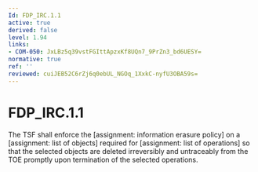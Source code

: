 ```yaml
---
Id: FDP_IRC.1.1
active: true
derived: false
level: 1.94
links:
- COM-050: JxLBz5q39vstFGIttApzxKf8UQn7_9PrZn3_bd6UESY=
normative: true
ref: ''
reviewed: cuiJEB52C6rZj6q0ebUL_NGOq_1XxkC-nyfU3OBA59s=
---
```


# FDP_IRC.1.1

The TSF shall enforce the [assignment: information erasure policy] on a [assignment: list of objects] required for [assignment: list of operations] so that the selected objects are deleted irreversibly and untraceably from the TOE promptly upon termination of the selected operations.
